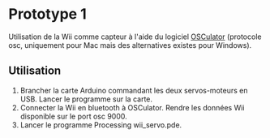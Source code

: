Prototype 1
===========

Utilisation de la Wii comme capteur à l'aide du logiciel [OSCulator](http://www.osculator.net/) (protocole osc, uniquement pour Mac mais des alternatives existes pour Windows).

Utilisation
----------
1. Brancher la carte Arduino commandant les deux servos-moteurs en USB. Lancer le programme sur la carte.
2. Connecter la Wii en bluetooth à OSCulator. Rendre les données Wii disponible sur le port osc 9000.
4. Lancer le programme Processing wii_servo.pde.
